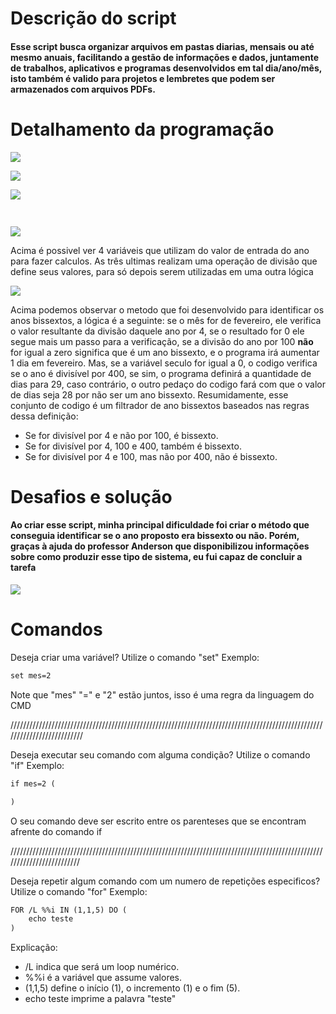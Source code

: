 # Descrição do script
#### Esse script busca organizar arquivos em pastas diarias, mensais ou até mesmo anuais, facilitando a gestão de informações e dados, juntamente de trabalhos, aplicativos e programas desenvolvidos em tal dia/ano/mês, isto também é valido para projetos e lembretes que podem ser armazenados com arquivos PDFs.


# Detalhamento da programação

![](https://media.discordapp.net/attachments/850755386549338122/1341857075944357938/image.png?ex=67b78549&is=67b633c9&hm=f50a29e7ab368c9cd62dfacc3b3dd084d1d2ccd53e4e8b9a7e5a8010e60f15da&=&format=webp&quality=lossless)

![](https://media.discordapp.net/attachments/850755386549338122/1341863701816541455/image.png?ex=67b78b75&is=67b639f5&hm=6550c6af13a902000d677f357098ef3b261e1e8e3055bbb9474f2a7c3eda0bdd&=&format=webp&quality=lossless)

![](https://media.discordapp.net/attachments/850755386549338122/1341863766354169866/image.png?ex=67b78b84&is=67b63a04&hm=10f9574a351ea79e2ea9112551a6879853b4bc3e21e393a6e31c431bb9da952b&=&format=webp&quality=lossless)

```markdown
 	
````

![](https://media.discordapp.net/attachments/850755386549338122/1341856698423443559/image.png?ex=67b784ef&is=67b6336f&hm=be9d88b9ce00eaac86f1a469480e4f428a34cf58c8fe8d4a9e7438643e90df59&=&format=webp&quality=lossless)

Acima é possivel ver 4 variáveis que utilizam do valor de entrada do ano para fazer calculos. As três ultimas realizam uma operação de divisão que define seus valores, para só depois serem utilizadas em uma outra lógica

![](https://media.discordapp.net/attachments/850755386549338122/1341856753230417951/image.png?ex=67b784fc&is=67b6337c&hm=4c5aad2242ab5e33a0da66b10e6bc914492d508124dc4ae96180cfb7c03e0226&=&format=webp&quality=lossless)

Acima podemos observar o metodo que foi desenvolvido para identificar os anos bissextos, a lógica é a seguinte: se o mês for de fevereiro, ele verifica o valor resultante da divisão daquele ano por 4, se o resultado for 0 ele segue mais um passo para a verificação, se a divisão do ano por 100 **não** for igual a zero significa que é um ano bissexto, e o programa irá aumentar 1 dia em fevereiro. Mas, se a variável seculo for igual a 0, o codigo verifica se o ano é divisível por 400, se sim, o programa definirá a quantidade de dias para 29, caso contrário, o outro pedaço do codigo fará com que o valor de dias seja 28 por não ser um ano bissexto. Resumidamente, esse conjunto de codigo é um filtrador de ano bissextos baseados nas regras dessa definição:
- Se for divisível por 4 e não por 100, é bissexto.
- Se for divisível por 4, 100 e 400, também é bissexto.
- Se for divisível por 4 e 100, mas não por 400, não é bissexto.

# Desafios e solução
 #### Ao criar esse script, minha principal dificuldade foi criar o método que conseguia identificar se o ano proposto era bissexto ou não. Porém, graças à ajuda do professor Anderson que disponibilizou informações sobre como produzir esse tipo de sistema, eu fui capaz de concluir a tarefa


![](https://static.wikia.nocookie.net/outra-semana-no-cartoon-network-br/images/0/00/OQA.png/revision/latest?cb=20160209193717&path-prefix=pt-br)

# Comandos

Deseja criar uma variável? Utilize o comando "set" Exemplo:
```markdown
set mes=2
```
Note que "mes" "=" e "2" estão juntos, isso é uma regra da linguagem do CMD

//////////////////////////////////////////////////////////////////////////////////////////////////////////////////////////

Deseja executar seu comando com alguma condição? Utilize o comando "if" Exemplo:

```markdown
if mes=2 (

)
```
O seu comando deve ser escrito entre os parenteses que se encontram afrente do comando if

/////////////////////////////////////////////////////////////////////////////////////////////////////////////////////////

Deseja repetir algum comando com um numero de repetições especificos? Utilize o comando "for" Exemplo:

```markdown
FOR /L %%i IN (1,1,5) DO (
    echo teste
)
```
Explicação:

- /L indica que será um loop numérico.
- %%i é a variável que assume valores.
- (1,1,5) define o início (1), o incremento (1) e o fim (5).
- echo teste imprime a palavra "teste" 

